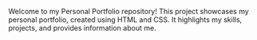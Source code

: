 Welcome to my Personal Portfolio repository! This project showcases my personal portfolio, created using HTML and CSS. It highlights my skills, projects, and provides information about me.

